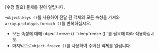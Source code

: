 [수정 필요]
물체를 깊이 얼립니다.

-`object.keys ()`를 사용하여 전달 된 객체의 모든 속성을 가져와`array.prototype.foreach ()`를 반복하십시오.
- 모든 속성에 대해`object.freeze ()```deepfreeze ()``를 필요에 따라 적용하십시오.
- 마지막으로`object.freeze ()`를 사용하여 주어진 객체를 얼립니다.